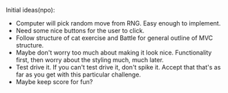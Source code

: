 Initial ideas(npo):

 - Computer will pick random move from RNG. Easy enough to implement.
 - Need some nice buttons for the user to click.
 - Follow structure of cat exercise and Battle for general outline of MVC structure.
 - Maybe don't worry too much about making it look nice. Functionality first, then worry about the styling much, much later.
 - Test drive it. If you can't test drive it, don't spike it. Accept that that's as far as you get with this particular challenge.
 - Maybe keep score for fun?
